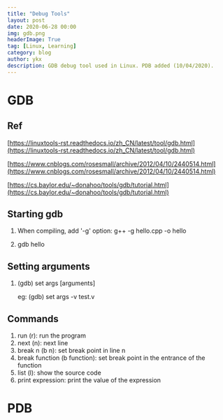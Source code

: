 ```yaml
---
title: "Debug Tools"
layout: post
date: 2020-06-28 00:00
img: gdb.png
headerImage: True
tag: [Linux, Learning]
category: blog
author: ykx
description: GDB debug tool used in Linux. PDB added (10/04/2020).
---
```


# GDB

## Ref

[https://linuxtools-rst.readthedocs.io/zh_CN/latest/tool/gdb.html](https://linuxtools-rst.readthedocs.io/zh_CN/latest/tool/gdb.html)

[https://www.cnblogs.com/rosesmall/archive/2012/04/10/2440514.html](https://www.cnblogs.com/rosesmall/archive/2012/04/10/2440514.html)

[https://cs.baylor.edu/~donahoo/tools/gdb/tutorial.html](https://cs.baylor.edu/~donahoo/tools/gdb/tutorial.html)

## Starting gdb

1. When compiling, add '-g' option: g++ -g hello.cpp -o hello

2. gdb hello

## Setting arguments

1. (gdb) set args [arguments]

   eg: (gdb) set args -v test.v

## Commands

1. run (r): run the program
2. next (n): next line
3. break n (b n): set break point in line n
4. break function (b function): set break point in the entrance of the function
5. list (l): show the source code
6. print expression: print the value of the expression



# PDB
